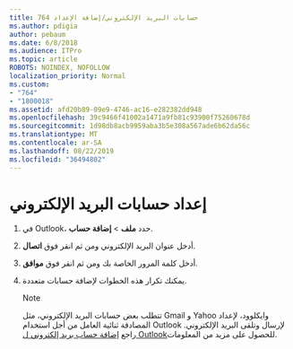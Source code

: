 ```yaml
---
title: حسابات البريد الإلكتروني/إضافة الإعداد 764
ms.author: pdigia
author: pebaum
ms.date: 6/8/2018
ms.audience: ITPro
ms.topic: article
ROBOTS: NOINDEX, NOFOLLOW
localization_priority: Normal
ms.custom:
- "764"
- "1800018"
ms.assetid: afd20b89-09e9-4746-ac16-e282382dd948
ms.openlocfilehash: 39c9466f41002a1471a9fb81c93900f75260678d
ms.sourcegitcommit: 1d98db8acb9959aba3b5e308a567ade6b62da56c
ms.translationtype: MT
ms.contentlocale: ar-SA
ms.lasthandoff: 08/22/2019
ms.locfileid: "36494802"
---
```

# <a name="setup-email-accounts"></a>إعداد حسابات البريد الإلكتروني

1. في Outlook، حدد **ملف** \> **إضافة حساب**.

2. أدخل عنوان البريد الإلكتروني ومن ثم انقر فوق **اتصال**.

3. أدخل كلمة المرور الخاصة بك ومن ثم انقر فوق **موافق**.

4. يمكنك تكرار هذه الخطوات لإضافة حسابات متعددة.

    > [!NOTE]
    > تتطلب بعض حسابات البريد الإلكتروني، مثل Gmail و Yahoo وايكلوود، لإعداد المصادقة ثنائية العامل من أجل استخدام Outlook لإرسال وتلقى البريد الإلكتروني. راجع [إضافة حساب بريد إلكتروني ل Outlook](https://support.office.com/article/6e27792a-9267-4aa4-8bb6-c84ef146101b.aspx)للحصول على مزيد من المعلومات.
  